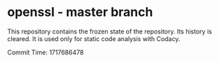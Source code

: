 # openssl - master branch

This repository contains the frozen state of the repository.
Its history is cleared. It is used only for static code
analysis with Codacy.

Commit Time: 1717686478